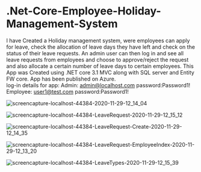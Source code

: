 # .Net-Core-Employee-Holiday-Management-System
I have Created a Holiday management system, were employees can apply for leave, check the allocation of leave days they have left and check on the status of their leave requests. An admin user can then log in and see all leave requests from employees and choose to approve/reject the request and also allocate a certain number of leave days to certain employees. This App was Created using .NET core 3.1 MVC along with SQL server and Entity FW core. App has been published on Azure.                                                  
log-in details for app:
Admin:
admin@localhost.com
password:Password1!
Employee:
user1@test.com
password:Password1!

![screencapture-localhost-44384-2020-11-29-12_14_04](https://user-images.githubusercontent.com/67638060/100542010-845dcb80-323f-11eb-8f45-1f3e88cec710.png)

![screencapture-localhost-44384-LeaveRequest-2020-11-29-12_15_12](https://user-images.githubusercontent.com/67638060/100542018-90498d80-323f-11eb-8a32-e5b6da30f120.png)

![screencapture-localhost-44384-LeaveRequest-Create-2020-11-29-12_14_35](https://user-images.githubusercontent.com/67638060/100542030-a48d8a80-323f-11eb-8e36-a76c09ecf9ca.png)

![screencapture-localhost-44384-LeaveRequest-EmployeeIndex-2020-11-29-12_13_20](https://user-images.githubusercontent.com/67638060/100542038-b5d69700-323f-11eb-86ee-a67b4828e012.png)

![screencapture-localhost-44384-LeaveTypes-2020-11-29-12_15_39](https://user-images.githubusercontent.com/67638060/100542046-be2ed200-323f-11eb-9b31-f238945a3cb3.png)
